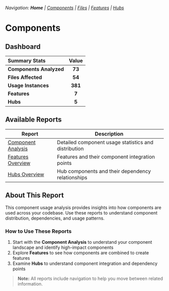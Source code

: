 
*Navigation: **Home** | [Components](components.md) | [Files](files.md) | [Features](features.md) | [Hubs](hubs.md)*


# Components

## Dashboard

| **Summary Stats** | **Value** |
|:---------------------|:------------:|
| **Components Analyzed** | **73** |
| **Files Affected** | **54** |
| **Usage Instances** | **381** |
| **Features** | **7** |
| **Hubs** | **5** |

## Available Reports

| Report | Description |
|--------|-------------|
| [Component Analysis](components.md) | Detailed component usage statistics and distribution |
| [Features Overview](features.md) | Features and their component integration points |
| [Hubs Overview](hubs.md) | Hub components and their dependency relationships |

## About This Report

This component usage analysis provides insights into how components are used across your codebase.
Use these reports to understand component distribution, dependencies, and usage patterns.

### How to Use These Reports

1. Start with the **Component Analysis** to understand your component landscape and identify high-impact components
2. Explore **Features** to see how components are combined to create features
3. Examine **Hubs** to understand component integration and dependency points

> **Note:** All reports include navigation to help you move between related information.
